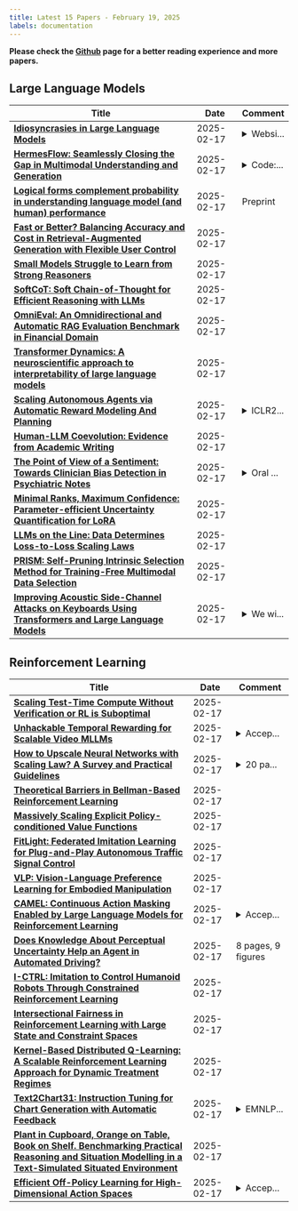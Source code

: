 ```yaml
---
title: Latest 15 Papers - February 19, 2025
labels: documentation
---
```

**Please check the [Github](https://github.com/zezhishao/MTS_Daily_ArXiv) page for a better reading experience and more papers.**

## Large Language Models
| **Title** | **Date** | **Comment** |
| --- | --- | --- |
| **[Idiosyncrasies in Large Language Models](http://arxiv.org/abs/2502.12150v1)** | 2025-02-17 | <details><summary>Websi...</summary><p>Website at https://eric-mingjie.github.io/llm-idiosyncrasies/index.html</p></details> |
| **[HermesFlow: Seamlessly Closing the Gap in Multimodal Understanding and Generation](http://arxiv.org/abs/2502.12148v1)** | 2025-02-17 | <details><summary>Code:...</summary><p>Code: https://github.com/Gen-Verse/HermesFlow</p></details> |
| **[Logical forms complement probability in understanding language model (and human) performance](http://arxiv.org/abs/2502.09589v2)** | 2025-02-17 | Preprint |
| **[Fast or Better? Balancing Accuracy and Cost in Retrieval-Augmented Generation with Flexible User Control](http://arxiv.org/abs/2502.12145v1)** | 2025-02-17 |  |
| **[Small Models Struggle to Learn from Strong Reasoners](http://arxiv.org/abs/2502.12143v1)** | 2025-02-17 |  |
| **[SoftCoT: Soft Chain-of-Thought for Efficient Reasoning with LLMs](http://arxiv.org/abs/2502.12134v1)** | 2025-02-17 |  |
| **[OmniEval: An Omnidirectional and Automatic RAG Evaluation Benchmark in Financial Domain](http://arxiv.org/abs/2412.13018v2)** | 2025-02-17 |  |
| **[Transformer Dynamics: A neuroscientific approach to interpretability of large language models](http://arxiv.org/abs/2502.12131v1)** | 2025-02-17 |  |
| **[Scaling Autonomous Agents via Automatic Reward Modeling And Planning](http://arxiv.org/abs/2502.12130v1)** | 2025-02-17 | <details><summary>ICLR2...</summary><p>ICLR2025, Project page: https://armap-agent.github.io</p></details> |
| **[Human-LLM Coevolution: Evidence from Academic Writing](http://arxiv.org/abs/2502.09606v2)** | 2025-02-17 |  |
| **[The Point of View of a Sentiment: Towards Clinician Bias Detection in Psychiatric Notes](http://arxiv.org/abs/2405.20582v2)** | 2025-02-17 | <details><summary>Oral ...</summary><p>Oral presentation at NAACL 2024 Queer in AI Workshop</p></details> |
| **[Minimal Ranks, Maximum Confidence: Parameter-efficient Uncertainty Quantification for LoRA](http://arxiv.org/abs/2502.12122v1)** | 2025-02-17 |  |
| **[LLMs on the Line: Data Determines Loss-to-Loss Scaling Laws](http://arxiv.org/abs/2502.12120v1)** | 2025-02-17 |  |
| **[PRISM: Self-Pruning Intrinsic Selection Method for Training-Free Multimodal Data Selection](http://arxiv.org/abs/2502.12119v1)** | 2025-02-17 |  |
| **[Improving Acoustic Side-Channel Attacks on Keyboards Using Transformers and Large Language Models](http://arxiv.org/abs/2502.09782v2)** | 2025-02-17 | <details><summary>We wi...</summary><p>We will reflect comments from the reviewers and re-submit</p></details> |

## Reinforcement Learning
| **Title** | **Date** | **Comment** |
| --- | --- | --- |
| **[Scaling Test-Time Compute Without Verification or RL is Suboptimal](http://arxiv.org/abs/2502.12118v1)** | 2025-02-17 |  |
| **[Unhackable Temporal Rewarding for Scalable Video MLLMs](http://arxiv.org/abs/2502.12081v1)** | 2025-02-17 | <details><summary>Accep...</summary><p>Accepted by ICLR2025. Project Page: https://ahnsun.github.io/UTR/</p></details> |
| **[How to Upscale Neural Networks with Scaling Law? A Survey and Practical Guidelines](http://arxiv.org/abs/2502.12051v1)** | 2025-02-17 | <details><summary>20 pa...</summary><p>20 pages, 8 tables, 4 figures</p></details> |
| **[Theoretical Barriers in Bellman-Based Reinforcement Learning](http://arxiv.org/abs/2502.11968v1)** | 2025-02-17 |  |
| **[Massively Scaling Explicit Policy-conditioned Value Functions](http://arxiv.org/abs/2502.11949v1)** | 2025-02-17 |  |
| **[FitLight: Federated Imitation Learning for Plug-and-Play Autonomous Traffic Signal Control](http://arxiv.org/abs/2502.11937v1)** | 2025-02-17 |  |
| **[VLP: Vision-Language Preference Learning for Embodied Manipulation](http://arxiv.org/abs/2502.11918v1)** | 2025-02-17 |  |
| **[CAMEL: Continuous Action Masking Enabled by Large Language Models for Reinforcement Learning](http://arxiv.org/abs/2502.11896v1)** | 2025-02-17 | <details><summary>Accep...</summary><p>Accepted at RLDM 2025</p></details> |
| **[Does Knowledge About Perceptual Uncertainty Help an Agent in Automated Driving?](http://arxiv.org/abs/2502.11864v1)** | 2025-02-17 | 8 pages, 9 figures |
| **[I-CTRL: Imitation to Control Humanoid Robots Through Constrained Reinforcement Learning](http://arxiv.org/abs/2405.08726v2)** | 2025-02-17 |  |
| **[Intersectional Fairness in Reinforcement Learning with Large State and Constraint Spaces](http://arxiv.org/abs/2502.11828v1)** | 2025-02-17 |  |
| **[Kernel-Based Distributed Q-Learning: A Scalable Reinforcement Learning Approach for Dynamic Treatment Regimes](http://arxiv.org/abs/2302.10434v2)** | 2025-02-17 |  |
| **[Text2Chart31: Instruction Tuning for Chart Generation with Automatic Feedback](http://arxiv.org/abs/2410.04064v2)** | 2025-02-17 | <details><summary>EMNLP...</summary><p>EMNLP 2024 Main Oral. Code and dataset are released at https://github.com/fatemehpesaran310/Text2Chart31</p></details> |
| **[Plant in Cupboard, Orange on Table, Book on Shelf. Benchmarking Practical Reasoning and Situation Modelling in a Text-Simulated Situated Environment](http://arxiv.org/abs/2502.11733v1)** | 2025-02-17 |  |
| **[Efficient Off-Policy Learning for High-Dimensional Action Spaces](http://arxiv.org/abs/2403.04453v3)** | 2025-02-17 | <details><summary>Accep...</summary><p>Accepted at ICLR 2025</p></details> |

